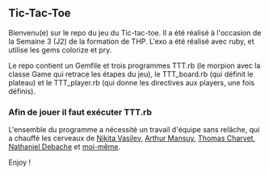 ## Tic-Tac-Toe

Bienvenu(e) sur le repo du jeu du Tic-tac-toe. Il a été réalisé à l'occasion de la Semaine 3 (J2) de la formation de THP.
L'exo a été réalisé avec ruby, et utilise les gems colorize et pry.

Le repo contient un Gemfile et trois programmes TTT.rb (le morpion avec la classe Game qui retrace les étapes du jeu), le TTT_board.rb (qui définit le plateau) et le TTT_player.rb (qui donne les directives aux players, une fois définis).
### Afin de jouer il faut exécuter TTT.rb

L'ensemble du programme a nécessité un travail d'équipe sans relâche, qui a chauffé les cerveaux de [Nikita Vasilev](https://github.com/nikitavasilev), [Arthur Mansuy](https://github.com/tutus06), [Thomas Charvet](https://github.com/Tomacth), [Nathaniel Debache](https://github.com/Natdenice) et [moi-même](https://github.com/Ysalien).

Enjoy !
